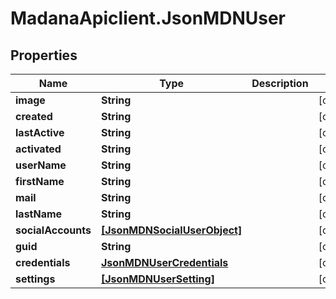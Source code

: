 # MadanaApiclient.JsonMDNUser

## Properties

Name | Type | Description | Notes
------------ | ------------- | ------------- | -------------
**image** | **String** |  | [optional] 
**created** | **String** |  | [optional] 
**lastActive** | **String** |  | [optional] 
**activated** | **String** |  | [optional] 
**userName** | **String** |  | [optional] 
**firstName** | **String** |  | [optional] 
**mail** | **String** |  | [optional] 
**lastName** | **String** |  | [optional] 
**socialAccounts** | [**[JsonMDNSocialUserObject]**](JsonMDNSocialUserObject.md) |  | [optional] 
**guid** | **String** |  | [optional] 
**credentials** | [**JsonMDNUserCredentials**](JsonMDNUserCredentials.md) |  | [optional] 
**settings** | [**[JsonMDNUserSetting]**](JsonMDNUserSetting.md) |  | [optional] 


